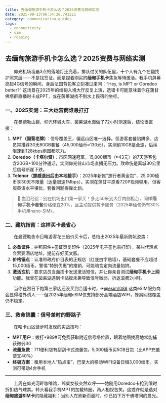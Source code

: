 ```yaml
---
title: 去缅甸旅游手机卡怎么选？2025资费与网络实测
date: 2025-09-13T06:34:28.741221
category: communication-guides
tags:
  - connectivity
  - sim
  - roaming
---
```


## 去缅甸旅游手机卡怎么选？2025资费与网络实测

　　仰光机场凌晨3点的落地灯还亮着，排队过关的队伍里，十个人有九个在翻找护照夹层——不是找签证，而是捏着刚买的**缅甸手机卡**焦急等待激活。我手机屏幕亮起4G信号的瞬间，身后法国背包客立刻凑过来问：“Hey, is MPT or Ooredoo better?” 这场景在2025年的缅甸入境大厅反复上演，选错卡可能意味着你在蒲甘佛塔群直播时卡成PPT，或在茵莱湖找不到水上民宿的坐标。

### 一、2025实测：三大运营商谁最扛打  
　　在曼德勒山巅、仰光环城火车、茵莱湖水面做了72小时测速后，结论很直接：  
1. **MPT（国营老牌）**：信号覆盖王，偏远山区唯一选择。但游客套餐陷阱多，店员常推荐30天80GB套餐（45,000缅币≈130元），实测前10GB是全速，后续限速到128kbps刷图都吃力。  
2. **Ooredoo（卡塔尔资）**：市区网速冠军。15,000缅币（≈43元）的7天游客包含20GB+100分钟通话，实测仰光翁山市场直播无压力。致命伤是离城30公里后信号断崖下跌。  
3. **Telenor（挪威退出后由本地接手）**：2025年新推"旅行者黄金包"，25,000缅币享30天不限量（达量限速1Mbps）。实测在蒲甘平原看720P视频够用，但客服英语水平堪忧，套餐问题得靠比划。  

> 📌 血泪经验：别在机场出口第一家买！多走50米到大厅内侧柜台，同样**缅甸手机卡套餐**价格便宜20%，且主动提供剪卡服务（2025年缅甸仍有30%手机用nano-SIM）。

### 二、藏坑指南：这样买卡最省心  
　　在曼德勒夜市目睹游客花三倍价买卡后，总结出2025年最新防坑姿势：  
1. **必备证件**：护照原件+签证页复印件（2025年电子签也需打印），某些代理点会索要酒店地址，提前存好英文版。  
2. **价格锚点**：认准带政府价目表的正规店（红底白字贴墙），基础套餐不应超过15,000缅币。警惕“特别优惠”的推销，可能暗含定向流量陷阱。  
3. **激活玄机**：要求店员当面插卡发送激活短信，并让你亲自测试**缅甸手机卡上网**功能。我曾在茵莱湖遇到卡贴膜未撕导致信号微弱，折返浪费2小时。  

　　当你在烈日下跑第三家店还没买到合适卡时，✈[@esim1088](https://t.me/s/esim1088) 这类eSIM服务商会显得格外诱人——但2025年缅甸eSIM仅支持部分高端酒店WIFI，蜂窝网络覆盖仍不稳定。

### 三、救命锦囊：信号差时的野路子  
　　在哈卡山区徒步时发现的实战技巧：  
- **MPT用户**：拨打*989#可免费获取附近信号塔位置，跟着地图找高地常能捕获微弱3G  
- **流量急救**：711便利店有刮刮卡式流量包，5,000缅币买5GB日包（比APP充值便宜40%）  
- **终极方案**：租用本地人“热点宝”，巴掌大的移动WIFI设备日租3,000缅币，实测可带动4台手机  

---

　　上周在仰光河畔咖啡馆，邻桌女孩突然欢呼——她刚用Ooredoo卡抢到限时折扣热气球票。转头看我手机MPT的加载转圈，两人相视苦笑。这或许就是选对**缅甸旅游SIM卡**的隐藏福利：当别人在刷新页面时，你已拍下万千佛塔间的晨光。